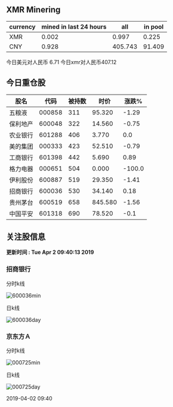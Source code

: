 ## XMR Minering

|currency|mined in last 24 hours|all|in pool|
|---|---|---|---|
|XMR|0.002|0.997|0.225|
|CNY|0.928|405.743|91.409|

今日美元对人民币 6.71	今日xmr对人民币407.12


## 今日重仓股 

|股名|代码|被持数|时价|涨跌%|
|---|---|---|---|---|
|五粮液|000858|311|95.320|-1.29|
|保利地产|600048|322|14.560|-0.75|
|农业银行|601288|406|3.770|0.0|
|美的集团|000333|423|52.510|-0.79|
|工商银行|601398|442|5.690|0.89|
|格力电器|000651|504|0.000|-100.0|
|伊利股份|600887|519|29.350|-1.41|
|招商银行|600036|530|34.140|0.18|
|贵州茅台|600519|658|845.580|-1.56|
|中国平安|601318|690|78.520|-0.1|

## 关注股信息
**更新时间 : Tue Apr  2 09:40:13 2019**
### 招商银行 
分时k线

![600036min](http://image.sinajs.cn/newchart/min/n/sh600036.gif)

日k线

![600036day](http://image.sinajs.cn/newchart/daily/n/sh600036.gif)

### 京东方Ａ 
分时k线

![000725min](http://image.sinajs.cn/newchart/min/n/sz000725.gif)

日k线

![000725day](http://image.sinajs.cn/newchart/daily/n/sz000725.gif)

2019-04-02 09:40
